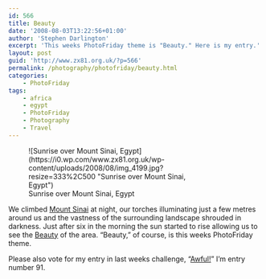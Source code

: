 ```yaml
---
id: 566
title: Beauty
date: '2008-08-03T13:22:56+01:00'
author: 'Stephen Darlington'
excerpt: 'This weeks PhotoFriday theme is "Beauty." Here is my entry.'
layout: post
guid: 'http://www.zx81.org.uk/?p=566'
permalink: /photography/photofriday/beauty.html
categories:
    - PhotoFriday
tags:
    - africa
    - egypt
    - PhotoFriday
    - Photography
    - Travel
---
```


<figure aria-describedby="caption-attachment-1074" class="wp-caption aligncenter" id="attachment_1074" style="width: 333px">![Sunrise over Mount Sinai, Egypt](https://i0.wp.com/www.zx81.org.uk/wp-content/uploads/2008/08/img_4199.jpg?resize=333%2C500 "Sunrise over Mount Sinai, Egypt")<figcaption class="wp-caption-text" id="caption-attachment-1074">Sunrise over Mount Sinai, Egypt</figcaption></figure>

We climbed [Mount Sinai](http://www.zx81.org.uk/travel/egypt-mount-sinai.html) at night, our torches illuminating just a few metres around us and the vastness of the surrounding landscape shrouded in darkness. Just after six in the morning the sun started to rise allowing us to see the [Beauty](http://www.photofriday.com/archives/challenge/000795.php) of the area. “Beauty,” of course, is this weeks PhotoFriday theme.

Please also vote for my entry in last weeks challenge, “[Awful!](http://www.photofriday.com/linkviewer.php?id=793)” I’m entry number 91.